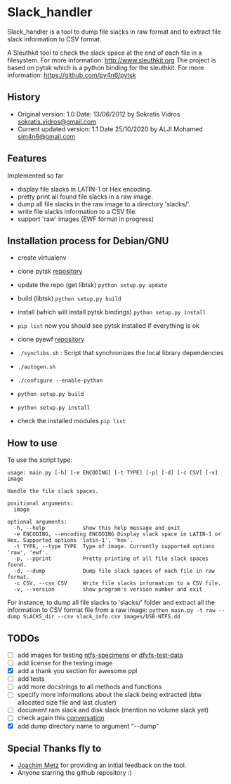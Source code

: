 Slack_handler
=============

Slack_handler is a tool to dump file slacks in raw format and to extract file slack information to CSV format. 

A Sleuthkit tool to check the slack space at the end of each file in a filesystem.  For more information: http://www.sleuthkit.org
The project is based on pytsk which is a python binding for the sleuthkit. For more information: https://github.com/py4n6/pytsk

## History

- Original version: 1.0 Date: 13/06/2012 by Sokratis Vidros <sokratis.vidros@gmail.com>
- Current updated version: 1.1 Date 25/10/2020 by ALJI Mohamed <sim4n6@gmail.com>

## Features

Implemented so far
- display file slacks in LATIN-1 or Hex encoding.
- pretty print all found file slacks in a raw image.
- dump all file slacks in the raw image to a directory 'slacks/'.
- write file slacks information to a CSV file. 
- support 'raw' images (EWF format in progress)

## Installation process for Debian/GNU

- create virtualenv 
- clone pytsk [repository](https://github.com/py4n6/pytsk)
- update the repo (get libtsk) ``python setup.py update``
- build (libtsk) ``python setup.py build`` 
- install (which will install pytsk bindings) ``python setup.py ìnstall``
- ``pip list`` now you should see pytsk installed if everything is ok 
- clone pyewf [repository](https://github.com/libyal/libewf) 
- ``./synclibs.sh`` : Script that synchronizes the local library dependencies


- ``./autogen.sh`` 
- ``./configure --enable-python``
- ``python setup.py build``
- ``python setup.py install`` 
- check the installed modules `pip list`


## How to use


To use the script type: 

```
usage: main.py [-h] [-e ENCODING] [-t TYPE] [-p] [-d] [-c CSV] [-v] image

Handle the file slack spaces.

positional arguments:
  image

optional arguments:
  -h, --help            show this help message and exit
  -e ENCODING, --encoding ENCODING Display slack space in LATIN-1 or Hex. Supported options 'latin-1', 'hex'.
  -t TYPE, --type TYPE  Type of image. Currently supported options 'raw', 'ewf'.
  -p, --pprint          Pretty printing of all file slack spaces found.
  -d, --dump            Dump file slack spaces of each file in raw format.
  -c CSV, --csv CSV     Write file slacks information to a CSV file.
  -v, --version         show program's version number and exit
```

For instance, to dump all file slacks to 'slacks/' folder and extract all the information to CSV format file from a raw image:
```python main.py -t raw --dump SLACKS_dir --csv slack_info.csv images/USB-NTFS.dd```

## TODOs 

- [ ] add images for testing [ntfs-specimens](https://github.com/dfirlabs/ntfs-specimens) or [dfvfs-test-data](https://github.com/log2timeline/dfvfs/tree/master/test_data)
- [ ] add license for the testing image
- [x] add a thank you section for awesome ppl
- [ ] add tests
- [ ] add more docstrings to all methods and functions
- [ ] specify more informations about the slack being extracted (btw allocated size file and last cluster)
- [ ] document ram slack and disk slack (mention no volume slack yet)
- [ ] check again this [conversation](https://open-source-dfir.slack.com/archives/CBG3B0Y82/p1603636784070600)
- [x] add dump directory name to argument "--dump"

## Special Thanks fly to 

- [Joachim Metz](https://twitter.com/joachimmetz) for providing an initial feedback on the tool.
- Anyone starring the github repository :) 
